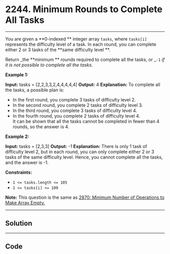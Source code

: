 # 2244. Minimum Rounds to Complete All Tasks

---

You are given a **0-indexed ** integer array `tasks`, where `tasks[i]` represents the difficulty level of a task. In each round, you can complete either 2 or 3 tasks of the **same difficulty level **.

Return _the **minimum ** rounds required to complete all the tasks, or _`-1` _if it is not possible to complete all the tasks._

 

**Example 1:**


**Input:** tasks = [2,2,3,3,2,4,4,4,4,4]
**Output:** 4
**Explanation:** To complete all the tasks, a possible plan is:
- In the first round, you complete 3 tasks of difficulty level 2. 
- In the second round, you complete 2 tasks of difficulty level 3. 
- In the third round, you complete 3 tasks of difficulty level 4. 
- In the fourth round, you complete 2 tasks of difficulty level 4.  
It can be shown that all the tasks cannot be completed in fewer than 4 rounds, so the answer is 4.


**Example 2:**


**Input:** tasks = [2,3,3]
**Output:** -1
**Explanation:** There is only 1 task of difficulty level 2, but in each round, you can only complete either 2 or 3 tasks of the same difficulty level. Hence, you cannot complete all the tasks, and the answer is -1.


 

**Constraints:**

  * `1 <= tasks.length <= 105`
  * `1 <= tasks[i] <= 109`



 

**Note:** This question is the same as [2870: Minimum Number of Operations to Make Array Empty.](https://leetcode.com/problems/minimum-number-of-operations-to-make-array-empty/description/)

---

## Solution



---

## Code
```python


```